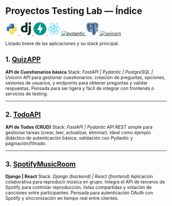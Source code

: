 # Proyectos Testing Lab — Índice

<p align="left">
  <a href="https://www.python.org" target="_blank" rel="noreferrer">
    <img src="https://raw.githubusercontent.com/devicons/devicon/master/icons/python/python-original.svg" alt="python" width="40" height="40"/>
  </a>
  <a href="https://www.djangoproject.com/" target="_blank" rel="noreferrer">
    <img src="https://raw.githubusercontent.com/devicons/devicon/master/icons/django/django-plain.svg" alt="django" width="40" height="40"/>
  </a>
  <a href="https://fastapi.tiangolo.com/" target="_blank" rel="noreferrer">
    <img src="https://raw.githubusercontent.com/devicons/devicon/master/icons/fastapi/fastapi-original.svg" alt="fastapi" width="40" height="40"/>
  </a>
  <a href="https://react.dev/" target="_blank" rel="noreferrer">
    <img src="https://raw.githubusercontent.com/devicons/devicon/master/icons/react/react-original.svg" alt="react" width="40" height="40"/>
  </a>
  <a href="https://pydantic-docs.helpmanual.io/" target="_blank" rel="noreferrer">
    <img src="https://avatars.githubusercontent.com/u/110818415?s=48&v=4" alt="pydantic" width="40" height="40"/>
  </a>
  <a href="https://www.postgresql.org/" target="_blank" rel="noreferrer">
    <img src="https://raw.githubusercontent.com/devicons/devicon/master/icons/postgresql/postgresql-original.svg" alt="postgresql" width="40" height="40"/>
  </a>
  <a href="https://uvicorn.dev/" target="_blank" rel="noreferrer">
    <img src="https://uvicorn.dev/uvicorn.png" alt="uvicorn" width="40" height="40"/>
  </a>
</p>

Listado breve de las aplicaciones y su stack principal.


## 1. [QuizAPP](https://github.com/mouleen/lab/tree/main/quizapp) 
**API de Cuestionarios básica**
Stack: *FastAPI | Pydantic | PostgreSQL | Uvicorn*
API para gestionar cuestionarios: creación de preguntas, opciones, sesiones de usuarios, y endpoints para obtener preguntas y validar respuestas. Pensada para ser ligera y fácil de integrar con frontends o servicios de testing.


---


## 2. [TodoAPI](https://github.com/mouleen/lab/tree/main/2dofastapi) 
**API de Todos (CRUD)**
Stack: *FastAPI | Pydantic*
API REST simple para gestionar tareas (crear, leer, actualizar, eliminar). Ideal como ejemplo didáctico de autenticación básica, validación con Pydantic y paginación/filtrado.


---


## 3. [SpotifyMusicRoom](https://github.com/mouleen/lab/tree/main/django_music_app/music_controller)
**Django | React**
Stack: *Django (backend) | React (frontend)*
Aplicación colaborativa para reproducir música en grupo. Integra el API de terceros de Spotify para controlar reproducción, listas compartidas y votación de canciones entre participantes. Pensada para autenticación OAuth con Spotify y sincronización en tiempo real entre clientes.

